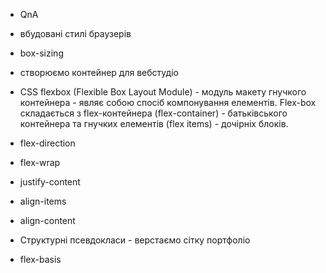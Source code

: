 - QnA

- вбудовані стилі браузерів
- box-sizing
- створюємо контейнер для вебстудіо

- CSS flexbox (Flexible Box Layout Module) - модуль макету гнучкого контейнера -
  являє собою спосіб компонування елементів. Flex-box складається з
  flex-контейнера (flex-container) - батьківського контейнера та гнучких
  елементів (flex items) - дочірніх блоків.
- flex-direction
- flex-wrap
- justify-content
- align-items
- align-content
- Структурні псевдокласи - верстаємо сітку портфоліо
- flex-basis
